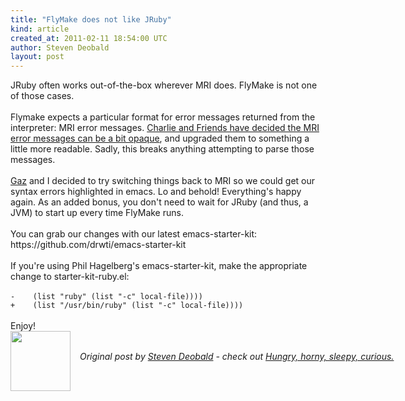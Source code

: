 ```yaml
---
title: "FlyMake does not like JRuby"
kind: article
created_at: 2011-02-11 18:54:00 UTC
author: Steven Deobald
layout: post
---
```

<div>JRuby often works out-of-the-box wherever MRI does. FlyMake is not one of those cases.</div><div><br /></div><div>Flymake expects a particular format for error messages returned from the interpreter: MRI error messages. <a href="http://www.ruby-forum.com/topic/211566">Charlie and Friends have decided the MRI error messages can be a bit opaque</a>, and upgraded them to something a little more readable. Sadly, this breaks anything attempting to parse those messages. </div><div><br /></div><div><a href="http://blog.gaz-jones.com/">Gaz</a> and I decided to try switching things back to MRI so we could get our syntax errors highlighted in emacs. Lo and behold! Everything's happy again. As an added bonus, you don't need to wait for JRuby (and thus, a JVM) to start up every time FlyMake runs.</div><div><br /></div><div>You can grab our changes with our latest emacs-starter-kit: https://github.com/drwti/emacs-starter-kit</div><div><br /></div><div>If you're using Phil Hagelberg's emacs-starter-kit, make the appropriate change to starter-kit-ruby.el:</div><div><br /></div><code><div><div><span class="Apple-style-span">-    (list "ruby" (list "-c" local-file))))</span></div><div><span class="Apple-style-span">+    (list "/usr/bin/ruby" (list "-c" local-file))))</span></div></div></code><div><br /></div><div>Enjoy!</div><div class="author">
  <img src="http://nilenso.com/people/steven-200.png" style="width: 96px; height: 96;">
  <span style="position: absolute; padding: 32px 15px;">
    <i>Original post by <a href="http://twitter.com/">Steven Deobald</a> - check out <a href="http://blog.deobald.ca/">Hungry, horny, sleepy, curious.</a></i>
  </span>
</div>
